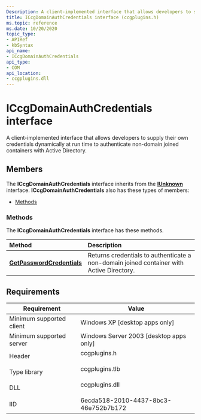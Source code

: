 ```yaml
---
Description: A client-implemented interface that allows developers to supply their own credentials dynamically at run time to authenticate non-domain joined containers with Active Directory. 
title: ICcgDomainAuthCredentials interface (ccgplugins.h)
ms.topic: reference
ms.date: 10/20/2020
topic_type: 
- APIRef
- kbSyntax
api_name: 
- ICcgDomainAuthCredentials
api_type: 
- COM
api_location: 
- ccgplugins.dll
---
```


# ICcgDomainAuthCredentials interface

A client-implemented interface that allows developers to supply their own credentials dynamically at run time to authenticate non-domain joined containers with Active Directory. 

## Members

The **ICcgDomainAuthCredentials** interface inherits from the [**IUnknown**](/windows/win32/api/unknwn/nn-unknwn-iunknown) interface. **ICcgDomainAuthCredentials** also has these types of members:

-   [Methods](#methods)

### Methods

The **ICcgDomainAuthCredentials** interface has these methods.



| Method                                           | Description                                                                                               |
|:-------------------------------------------------|:----------------------------------------------------------------------------------------------------------|
| [**GetPasswordCredentials**](getpasswordcredentials.md)               | Returns credentials to authenticate a non-domain joined container with Active Directory.<br/>                                                              |



 

## Requirements



| Requirement | Value |
|-------------------------------------|-----------------------------------------------------------------------------------------|
| Minimum supported client<br/> | Windows XP \[desktop apps only\]<br/>                                             |
| Minimum supported server<br/> | Windows Server 2003 \[desktop apps only\]<br/>                                    |
| Header<br/>                   | <dl> <dt>ccgplugins.h</dt> </dl>   |
| Type library<br/>             | <dl> <dt>ccgplugins.tlb</dt> </dl> |
| DLL<br/>                      | <dl> <dt>ccgplugins.dll</dt> </dl> |
| IID<br/>                      | 6ecda518-2010-4437-8bc3-46e752b7b172<br/>          |



 

